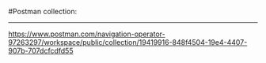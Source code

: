 #Postman collection:
___
https://www.postman.com/navigation-operator-97263297/workspace/public/collection/19419916-848f4504-19e4-4407-907b-707dcfcdfd55
